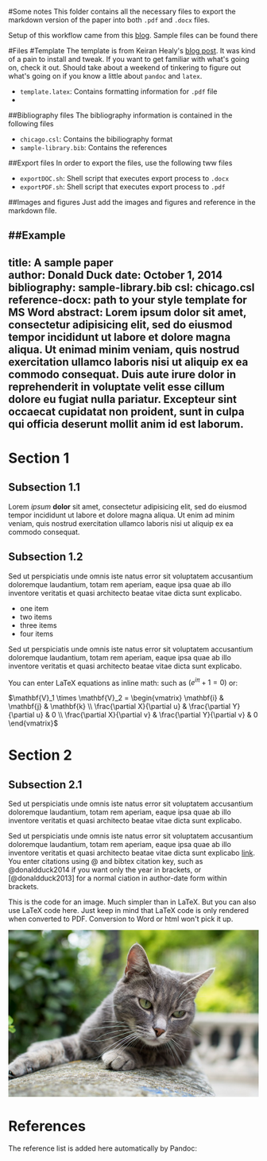 #Some notes
This folder contains all the necessary files to export the markdown version of the paper into both `.pdf` and `.docx` files.

Setup of this workflow came from this [blog](http://nikolasander.com/writing-in-markdown/). Sample files can be found there


#Files
#Template
The template is from Keiran Healy's [blog post](http://kieranhealy.org/blog/archives/2014/01/23/plain-text/). It was kind of a pain to install and tweak. If you want to get familiar with what's going on, check it out. Should take about a weekend of tinkering to figure out what's going on if you know a little about `pandoc` and `latex`.

* `template.latex`: Contains formatting information for `.pdf` file
*
##Bibliography files
The bibliography information is contained in the following files

* `chicago.csl`: Contains the bibiliography format
* `sample-library.bib`: Contains the references

##Export files
In order to export the files, use the following tww files

* `exportDOC.sh`: Shell script that executes export process to `.docx`
*  `exportPDF.sh`: Shell script that executes export process to `.pdf`

##Images and figures
Just add the images and figures and reference in the markdown file.

##Example
---  
title: A sample paper  
author: Donald Duck
date: October 1, 2014  
bibliography: sample-library.bib
csl: chicago.csl
reference-docx: path to your style template for MS Word
abstract: Lorem ipsum dolor sit amet, consectetur adipisicing elit, sed do eiusmod tempor incididunt ut labore et dolore magna aliqua. Ut enimad minim veniam, quis nostrud exercitation ullamco laboris nisi ut aliquip ex ea commodo consequat. Duis aute irure dolor in reprehenderit in voluptate velit esse cillum dolore eu fugiat nulla pariatur. Excepteur sint occaecat cupidatat non proident, sunt in culpa qui officia deserunt mollit anim id est laborum.
---  

# Section 1  

## Subsection 1.1
Lorem *ipsum* **dolor** sit amet, consectetur adipisicing elit, sed do eiusmod tempor incididunt ut labore et dolore magna aliqua. Ut enim ad minim veniam, quis nostrud exercitation ullamco laboris nisi ut aliquip ex ea commodo consequat.

## Subsection 1.2
Sed ut perspiciatis unde omnis iste natus error sit voluptatem accusantium doloremque laudantium, totam rem aperiam, eaque  ipsa quae ab illo inventore veritatis et quasi architecto beatae vitae dicta sunt explicabo.

- one item
- two items
- three items
- four items

Sed ut perspiciatis unde omnis iste natus error sit voluptatem accusantium doloremque laudantium, totam rem aperiam, eaque  ipsa quae ab illo inventore veritatis et quasi architecto beatae vitae dicta sunt explicabo.

You can enter LaTeX equations as inline math: such as $({e}^{i\pi }+1=0)$ or:

$\mathbf{V}_1 \times \mathbf{V}_2 =  \begin{vmatrix}
\mathbf{i} & \mathbf{j} & \mathbf{k} \\
\frac{\partial X}{\partial u} &  \frac{\partial Y}{\partial u} & 0 \\
\frac{\partial X}{\partial v} &  \frac{\partial Y}{\partial v} & 0
\end{vmatrix}$

# Section 2

## Subsection 2.1
Sed ut perspiciatis unde omnis iste natus error sit voluptatem accusantium doloremque laudantium, totam rem aperiam, eaque  ipsa quae ab illo inventore veritatis et quasi architecto beatae vitae dicta sunt explicabo.

Sed ut perspiciatis unde omnis iste natus error sit voluptatem accusantium doloremque laudantium, totam rem aperiam, eaque  ipsa quae ab illo inventore veritatis et quasi architecto beatae vitae dicta sunt explicabo [link](http://www.http://daringfireball.net). You enter citations using @ and bibtex citation key, such as @donaldduck2014 if you want only the year in brackets, or [@donaldduck2013] for a normal ciation in author-date form within brackets. 

This is the code for an image. Much simpler than in LaTeX. But you can also use LaTeX code here. Just keep in mind that LaTeX code is only rendered when converted to PDF. Conversion to Word or html won't pick it up.

![image caption](sample-image.jpg "beautiful cat")

# References

The reference list is added here automatically by Pandoc: